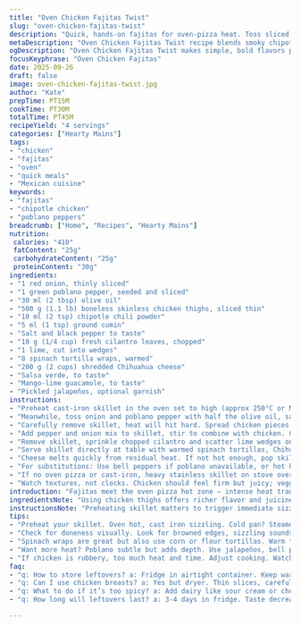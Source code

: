 ```yaml
---
title: "Oven Chicken Fajitas Twist"
slug: "oven-chicken-fajitas-twist"
description: "Quick, hands-on fajitas for oven-pizza heat. Toss sliced chicken thighs with smoky chipotle powder and cumin. Bell pepper and red onion, but swap in poblano for a subtle earthiness. Olive oil replaces veg oil, gives richer mouthfeel. Cook in preheated cast-iron skillet until chicken crisps edges, veggies soften with slight char. Serve with warm spinach wraps, chihuahua cheese instead of cheddar. Salsa verde and a quick mango-lime guacamole add brightness. Garnish with chopped cilantro and pickled jalapeños for extra punch. Simple, vivid, no fuss. Watch the bubbles and sizzle for doneness cues. Great for easy entertaining, zero standing over stove."
metaDescription: "Oven Chicken Fajitas Twist recipe blends smoky chipotle flavors with earthy poblano in a quick, oven-baked dish. Hands-on serving style."
ogDescription: "Oven Chicken Fajitas Twist makes simple, bold flavors pop. Crispy chicken with fresh veggies, great for entertaining or weeknight meals."
focusKeyphrase: "Oven Chicken Fajitas"
date: 2025-09-26
draft: false
image: oven-chicken-fajitas-twist.jpg
author: "Kate"
prepTime: PT15M
cookTime: PT30M
totalTime: PT45M
recipeYield: "4 servings"
categories: ["Hearty Mains"]
tags:
- "chicken"
- "fajitas"
- "oven"
- "quick meals"
- "Mexican cuisine"
keywords:
- "fajitas"
- "chipotle chicken"
- "poblano peppers"
breadcrumb: ["Home", "Recipes", "Hearty Mains"]
nutrition: 
 calories: "410"
 fatContent: "25g"
 carbohydrateContent: "25g"
 proteinContent: "30g"
ingredients:
- "1 red onion, thinly sliced"
- "1 green poblano pepper, seeded and sliced"
- "30 ml (2 tbsp) olive oil"
- "500 g (1.1 lb) boneless skinless chicken thighs, sliced thin"
- "10 ml (2 tsp) chipotle chili powder"
- "5 ml (1 tsp) ground cumin"
- "Salt and black pepper to taste"
- "10 g (1/4 cup) fresh cilantro leaves, chopped"
- "1 lime, cut into wedges"
- "8 spinach tortilla wraps, warmed"
- "200 g (2 cups) shredded Chihuahua cheese"
- "Salsa verde, to taste"
- "Mango-lime guacamole, to taste"
- "Pickled jalapeños, optional garnish"
instructions:
- "Preheat cast-iron skillet in the oven set to high (approx 250°C or MAX) for at least 20 minutes with door shut. Crucial step; skillet must sizzle immediately when ingredients hit hot surface."
- "Meanwhile, toss onion and poblano pepper with half the olive oil, salt and pepper. Set aside. Prep chicken slices separately, coat evenly with chipotle chili powder, cumin, remaining oil, salt, and pepper. Massage spices in for better flavor distribution."
- "Carefully remove skillet, heat will hit hard. Spread chicken pieces in single layer. Expect popping and some splatter — handle cautiously. Cook 5 minutes, door closed, stirring once mid-way. Chicken will develop browned spots; those slightly charred edges mean flavor."
- "Add pepper and onion mix to skillet, stir to combine with chicken. Continue cooking 4 to 6 minutes, depending on how soft you want vegetables. They should turn tender with some caramelized patches but not mushy."
- "Remove skillet, sprinkle chopped cilantro and scatter lime wedges on top. Let some lime juice fall on hot filling; acidity brightens flavors upfront."
- "Serve skillet directly at table with warmed spinach tortillas, Chihuahua cheese, salsa verde, mango-lime guacamole, and pickled jalapeños on side. Guests build fajitas themselves."
- "Cheese melts quickly from residual heat. If not hot enough, pop skillet back into oven for 1 to 2 minutes but watch carefully. No rubbery cheese wanted here."
- "For substitutions: Use bell peppers if poblano unavailable, or hot hatch chiles for more heat but remove seeds. Sour cream okay instead of guacamole if pressed for time; lime zest can upgrade guac or salsa fast."
- "If no oven pizza or cast-iron, heavy stainless skillet on stove over medium-high reduces cooking time but expect less even caramelization and less heat retention."
- "Watch textures, not clocks. Chicken should feel firm but juicy; veggies still with bite but sweetened by cooking. Avoid overcooking or you lose contrast and freshness."
introduction: "Fajitas meet the oven pizza hot zone — intense heat transforms simple ingredients fast. Chicken thighs sliced thin take less time, stay juicy. Chipotle powder swapped in for chili seasoning; smoky heat distinct but not overwhelming. Poblano peppers replace traditional bell pepper, offering deep earthy notes without adding heat. Olive oil lends richer flavor and better browning chance. Using cast iron hot from oven traps heat for fast sear and subtle charring, crisping edges of chicken and softening onions and peppers just right. This method? Saves stovetop babysitting or grill hassle. Plus offers savory, slightly caramelized bites and honest texture contrasts. Warm spinach wraps carry melting Chihuahua cheese instead of cheddar for milder, creamy touch. Salsa verde and mango-lime guacamole dive bright and fresh; pickled jalapeños bring fire if you want. It’s about bold contrasts; juicy meets crisp; heat meets cooling. Playful, hands-on serve style so snacks get topped your way. Cook by sight and sound; sizzling, popping, caramelizing; no guesswork. Keep control with tips on substitutions and appliance alternatives. Simple food, maximum impact."
ingredientsNote: "Using chicken thighs offers richer flavor and juiciness compared to breasts which dry out quicker under intense heat. Chipotle chili powder deepens smoky note; replace with smoked paprika and cayenne if unavailable. Poblano pepper adds earthiness and mellow heat but switch for bell peppers if mildness preferred. Olive oil tolerates heat better than most veg oils and improves crust on chicken. Fresh cilantro and lime critical for lifting flavor profile and balancing richness. If no cast iron, use heavy-bottom pan to retain heat. Spinach tortillas work well but flour or corn wraps fine; warm before serving to avoid breaks. Chihuahua cheese melts smoother and less oily than usual cheddars; substitute mild mozzarella if needed. Mango-lime guacamole here feels bright and fruity; store-bought plain guacamole usable but add fresh lime zest for brightness."
instructionsNote: "Preheating skillet matters to trigger immediate sizzle and good Maillard reaction on chicken. Cold pan equals steaming, rubbery texture. Timing varies by oven/power; watch edges for char and bubbling juices as doneness clues. Stir once mid-cook avoids over-handling but redistributes juices and heat. Adding peppers and onions later keeps them from overcooking and losing structure. Cooking with door closed traps heat and moisture, speeds cooking; open door causes temp drop. Cast iron holds heat, continues cooking during resting so remove skillet promptly when chicken no longer pink inside. Garnishes scattered before serving encourage fresh brightness and acidity right on hot filling, waking flavors. Cheese melts best from residual heat; avoid long reheating to prevent rubbery texture. Adjust spice level in chipotle powder or include pickled jalapeños on table for guests to add burn. If stove-top skillet needed, sear chicken quickly on high and sauté peppers separately for best texture control. Watch closely, flipping for even color. Always salt and pepper liberally, essential for flavor punch."
tips:
- "Preheat your skillet. Oven hot, cast iron sizzling. Cold pan? Steamed chicken. That’s not what you want. Heat’s key for texture."
- "Check for doneness visually. Look for browned edges, sizzling sounds, bubbling juices. For veggies? Tender, slightly charred, not mushy. Texture matters."
- "Spinach wraps are great but also use corn or flour tortillas. Warm them before serving. Cold tortillas break. Nobody wants that."
- "Want more heat? Poblano subtle but adds depth. Use jalapeños, bell peppers for ease. Chipotle powder is smoky; paprika works too."
- "If chicken is rubbery, too much heat and time. Adjust cooking. Watch those edges cook through; don't overdo it. Simplicity maintains flavor."
faq:
- "q: How to store leftovers? a: Fridge in airtight container. Keep warm in oven on low. Can also freeze, but texture changes."
- "q: Can I use chicken breasts? a: Yes but dryer. Thin slices, careful heat control needed. Watch closely while cooking."
- "q: What to do if it’s too spicy? a: Add dairy like sour cream or cheese. Balances heat well. Serve with avocado too."
- "q: How long will leftovers last? a: 3-4 days in fridge. Taste decrease but still good. Reheat gently to preserve texture."

---
```

